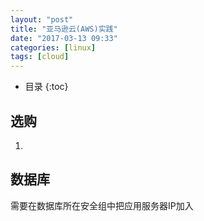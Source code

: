 ```yaml
---
layout: "post"
title: "亚马逊云(AWS)实践"
date: "2017-03-13 09:33"
categories: [linux]
tags: [cloud]
---
```


* 目录
{:toc}

## 选购

1.


## 数据库

需要在数据库所在安全组中把应用服务器IP加入
